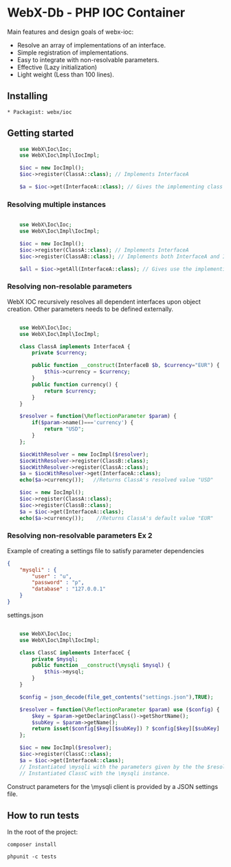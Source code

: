 # WebX-Db - PHP IOC Container
Main features and design goals of webx-ioc:
* Resolve an array of implementations of an interface.
* Simple registration of implementations.
* Easy to integrate with non-resolvable parameters.
* Effective (Lazy initialization)
* Light weight (Less than 100 lines).

## Installing
    * Packagist: webx/ioc

## Getting started
```php
    use WebX\Ioc\Ioc;
    use WebX\Ioc\Impl\IocImpl;

    $ioc = new IocImpl();
    $ioc->register(ClassA::class); // Implements InterfaceA

    $a = $ioc->get(InterfaceA::class); // Gives the implementing class (classA) of InterfaceA


```
### Resolving multiple instances
```php

    use WebX\Ioc\Ioc;
    use WebX\Ioc\Impl\IocImpl;

    $ioc = new IocImpl();
    $ioc->register(ClassA::class); // Implements InterfaceA
    $ioc->register(ClassAB::class); // Implements both InterfaceA and InterfaceB

    $all = $ioc->getAll(InterfaceA::class); // Gives use the implementing classes ([classA,classAB]) of InterfaceA

```

### Resolving non-resolable parameters
WebX IOC recursively resolves all dependent interfaces upon object creation. Other parameters needs to be defined externally.
```php

    use WebX\Ioc\Ioc;
    use WebX\Ioc\Impl\IocImpl;

    class ClassA implements InterfaceA {
        private $currency;

        public function __construct(InterfaceB $b, $currency="EUR") {
            $this->currency = $currency;
        }
        public function currency() {
            return $currency;
        }
    }

    $resolver = function(\ReflectionParameter $param) {
        if($param->name()==='currency') {
            return "USD";
        }
    };

    $iocWithResolver = new IocImpl($resolver);
    $iocWithResolver->register(ClassB::class);
    $iocWithResolver->register(ClassA::class);
    $a = $iocWithResolver->get(InterfaceA::class);
    echo($a->currency());   //Returns ClassA's resolved value "USD"

    $ioc = new IocImpl();
    $ioc->register(ClassA::class);
    $ioc->register(ClassB::class);
    $a = $ioc->get(InterfaceA::class);
    echo($a->currency());    //Returns ClassA's default value "EUR"

```
### Resolving non-resolvable parameters Ex 2
Example of creating a settings file to satisfy parameter dependencies

```json
{
    "mysqli" : {
        "user" : "u",
        "password" : "p",
        "database" : "127.0.0.1"
    }
}

```
settings.json

```php

    use WebX\Ioc\Ioc;
    use WebX\Ioc\Impl\IocImpl;

    class ClassC implements InterfaceC {
        private $mysql;
        public function __construct(\mysqli $mysql) {
            $this->mysql;
        }
    }

    $config = json_decode(file_get_contents("settings.json"),TRUE);

    $resolver = function(\ReflectionParameter $param) use ($config) {
        $key = $param->getDeclaringClass()->getShortName();
        $subKey = $param->getName();
        return isset($config[$key][$subKey]) ? $config[$key][$subKey] : null;
    };

    $ioc = new IocImpl($resolver);
    $ioc->register(ClassC::class);
    $a = $ioc->get(InterfaceA::class);
    // Instantiated \mysqli with the parameters given by the the $resolver function.
    // Instantiated ClassC with the \mysqli instance.

```
Construct parameters for the \mysqli client is provided by a JSON settings file.


## How to run tests
In the root of the project:

  `composer install`

  `phpunit -c tests`
